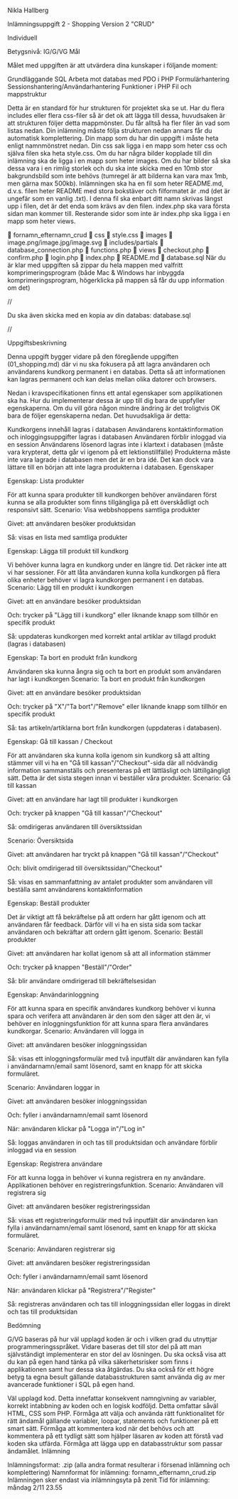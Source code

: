 Nikla Hallberg

Inlämningsuppgift 2 - Shopping Version 2 "CRUD"

Individuell

Betygsnivå: IG/G/VG
Mål

Målet med uppgiften är att utvärdera dina kunskaper i följande moment:

Grundläggande SQL
Arbeta mot databas med PDO i PHP
Formulärhantering
Sessionshantering/Användarhantering
Funktioner i PHP
Fil och mappstruktur

Detta är en standard för hur strukturen för projektet ska se ut. Har du flera includes eller flera css-filer så är det ok att lägga till dessa, huvudsaken är att strukturen följer detta mappmönster. Du får alltså ha fler filer än vad som listas nedan.
Din inlämning måste följa strukturen nedan annars får du automatisk komplettering. Din mapp som du har din uppgift i måste heta enligt namnmönstret nedan. Din css sak ligga i en mapp som heter css och själva filen ska heta style.css. Om du har några bilder kopplade till din inlämning ska de ligga i en mapp som heter images. Om du har bilder så ska dessa vara i en rimlig storlek och du ska inte skicka med en 10mb stor bakgrundsbild som inte behövs (tumregel är att bilderna kan vara max 1mb, men gärna max 500kb). Inlämningen ska ha en fil som heter README.md, d.v.s. filen heter README med stora bokstäver och filformatet är .md (det är ungefär som en vanlig .txt). I denna fil ska enbart ditt namn skrivas längst upp i filen, det är det enda som krävs av den filen. index.php ska vara första sidan man kommer till. Resterande sidor som inte är index.php ska ligga i en mapp som heter views.

📂 fornamn_efternamn_crud
📂 css
📃 style.css
📂 images
📃 image.png/image.jpg/image.svg
📂 includes/partials
📃 database_connection.php
📃 functions.php
📂 views
📃 checkout.php
📃 confirm.php
📃 login.php
📃 index.php
📃 README.md
📃 database.sql
När du är klar med uppgiften så zippar du hela mappen med valfritt komprimeringsprogram (både Mac & Windows har inbyggda komprimeringsprogram, högerklicka på mappen så får du upp information om det)

//

Du ska även skicka med en kopia av din databas: database.sql

//

Uppgiftsbeskrivning

Denna uppgift bygger vidare på den föregående uppgiften (01_shopping.md) där vi nu ska fokusera på att lagra användaren och användarens kundkorg permanent i en databas. Detta så att informationen kan lagras permanent och kan delas mellan olika datorer och browsers.

Nedan i kravspecifikationen finns ett antal egenskaper som applikationen ska ha. Hur du implementerar dessa är upp till dig bara de uppfyller egenskaperna. Om du vill göra någon mindre ändring är det troligtvis OK bara de följer egenskaperna nedan. Det huvudsakliga är detta:

Kundkorgens innehåll lagras i databasen
Användarens kontaktinformation och inloggingsuppgifter lagras i databasen
Användaren förblir inloggad via en session
Användarens lösenord lagras inte i klartext i databasen (måste vara krypterat, detta går vi igenom på ett lektionstillfälle)
Produkterna måste inte vara lagrade i databasen men det är en bra idé. Det kan dock vara lättare till en början att inte lagra produkterna i databasen.
Egenskaper

Egenskap: Lista produkter

För att kunna spara produkter till kundkorgen behöver användaren först kunna se alla produkter som finns tillgängliga på ett överskådligt och responsivt sätt.
Scenario: Visa webbshoppens samtliga produkter

Givet: att användaren besöker produktsidan

Så: visas en lista med samtliga produkter

Egenskap: Lägga till produkt till kundkorg

Vi behöver kunna lagra en kundkorg under en längre tid. Det räcker inte att vi har sessioner. För att låta användaren kunna kolla kundkorgen på flera olika enheter behöver vi lagra kundkorgen permanent i en databas.
Scenario: Lägg till en produkt i kundkorgen

Givet: att en användare besöker produktsidan

Och: trycker på "Lägg till i kundkorg" eller liknande knapp som tillhör en specifik produkt

Så: uppdateras kundkorgen med korrekt antal artiklar av tillagd produkt (lagras i databasen)

Egenskap: Ta bort en produkt från kundkorg

Användaren ska kunna ångra sig och ta bort en produkt som användaren har lagt i kundkorgen
Scenario: Ta bort en produkt från kundkorgen

Givet: att en användare besöker produktsidan

Och: trycker på "X"/"Ta bort"/"Remove" eller liknande knapp som tillhör en specifik produkt

Så: tas artikeln/artiklarna bort från kundkorgen (uppdateras i databasen).

Egenskap: Gå till kassan / Checkout

För att användaren ska kunna kolla igenom sin kundkorg så att allting stämmer vill vi ha en "Gå till kassan"/"Checkout"-sida där all nödvändig information sammanställs och presenteras på ett lättläsligt och lättillgängligt sätt. Detta är det sista stegen innan vi beställer våra produkter.
Scenario: Gå till kassan

Givet: att en användare har lagt till produkter i kundkorgen

Och: trycker på knappen "Gå till kassan"/"Checkout"

Så: omdirigeras användaren till översiktssidan

Scenario: Översiktsida

Givet: att användaren har tryckt på knappen "Gå till kassan"/"Checkout"

Och: blivit omdirigerad till översiktssidan/"Checkout"

Så: visas en sammanfattning av antalet produkter som användaren vill beställa samt användarens kontaktinformation

Egenskap: Beställ produkter

Det är viktigt att få bekräftelse på att ordern har gått igenom och att användaren får feedback. Därför vill vi ha en sista sida som tackar användaren och bekräftar att ordern gått igenom.
Scenario: Beställ produkter

Givet: att användaren har kollat igenom så att all information stämmer

Och: trycker på knappen "Beställ"/"Order"

Så: blir användare omdirigerad till bekräftelsesidan

Egenskap: Användarinloggning

För att kunna spara en specifik användares kundkorg behöver vi kunna spara och verifera att användaren är den som den säger att den är, vi behöver en inloggningsfunktion för att kunna spara flera användares kundkorgar.
Scenario: Användaren vill logga in

Givet: att användaren besöker inloggningssidan

Så: visas ett inloggningsformulär med två inputfält där användaren kan fylla i användarnamn/email samt lösenord, samt en knapp för att skicka formuläret.

Scenario: Användaren loggar in

Givet: att användaren besöker inloggningssidan

Och: fyller i användarnamn/email samt lösenord

När: användaren klickar på "Logga in"/"Log in"

Så: loggas användaren in och tas till produktsidan och användare förblir inloggad via en session

Egenskap: Registrera användare

För att kunna logga in behöver vi kunna registrera en ny användare. Applikationen behöver en registreringsfunktion.
Scenario: Användaren vill registrera sig

Givet: att användaren besöker registreringssidan

Så: visas ett registreringsformulär med två inputfält där användaren kan fylla i användarnamn/email samt lösenord, samt en knapp för att skicka formuläret.

Scenario: Användaren registrerar sig

Givet: att användaren besöker registreringssidan

Och: fyller i användarnamn/email samt lösenord

När: användaren klickar på "Registrera"/"Register"

Så: registreras användaren och tas till inloggningssidan eller loggas in direkt och tas till produktsidan

Bedömning

G/VG baseras på hur väl upplagd koden är och i vilken grad du utnyttjar programmeringsspråket. Vidare baseras det till stor del på att man självständigt implementerar en stor del av lösningen. Du ska också visa att du kan på egen hand tänka på vilka säkerhetsrisker som finns i applikationen samt hur dessa ska åtgärdas. Du ska också för ett högre betyg ta egna besult gällande databasstrukturen samt använda dig av mer avancerade funktioner i SQL på egen hand.

Väl upplagd kod. Detta innefattar konsekvent namngivning av variabler, korrekt intabbning av koden och en logisk kodföljd. Detta omfattar såväl HTML, CSS som PHP.
Förmåga att välja och använda rätt funktionalitet för rätt ändamål gällande variabler, loopar, statements och funktioner på ett smart sätt.
Förmåga att kommentera kod när det behövs och att kommentera på ett tydligt sätt som hjälper läsaren av koden att förstå vad koden ska utfärda.
Förmåga att lägga upp en databasstruktur som passar ändamålet.
Inlämning

Inlämningsformat: .zip (alla andra format resulterar i försenad inlämning och komplettering)
Namnformat för inlämning: fornamn_efternamn_crud.zip
Inlämningen sker endast via inlämningsyta på zenit
Tid för inlämning: måndag 2/11 23.55